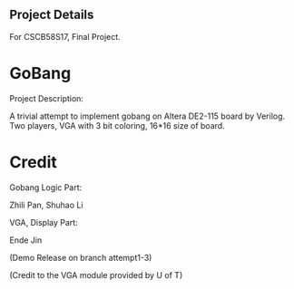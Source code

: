 
## Project Details ##

For CSCB58S17, Final Project.

# GoBang #

Project Description: 

  A trivial attempt to implement gobang on Altera DE2-115 board by Verilog. Two players, VGA with 3 bit coloring, 16*16 size of board.
  
# Credit #

Gobang Logic Part:

  Zhili Pan, Shuhao Li

VGA, Display Part:

  Ende Jin 
  
  (Demo Release on branch attempt1-3)
  
  (Credit to the VGA module provided by U of T)
	

